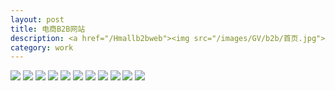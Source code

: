 ```yaml
---
layout: post
title: 电商B2B网站
description: <a href="/Hmallb2bweb"><img src="/images/GV/b2b/首页.jpg"></a>
category: work
---
```


<img src="/images/GV/b2b/首页.jpg">
<img src="/images/GV/b2b/3.jpg">
<img src="/images/GV/b2b/4.jpg">
<img src="/images/GV/b2b/5.jpg">
<img src="/images/GV/b2b/5-1.jpg">
<img src="/images/GV/b2b/6.jpg">
<img src="/images/GV/b2b/7.jpg">
<img src="/images/GV/b2b/8.jpg">
<img src="/images/GV/b2b/9.jpg">
<img src="/images/GV/b2b/10.jpg">
<img src="/images/GV/b2b/11.jpg">

